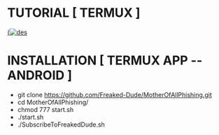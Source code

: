 # TUTORIAL [ TERMUX ]
[(![des](https://user-images.githubusercontent.com/55870659/79192397-73119d00-7ddd-11ea-865f-9128abe2fba9.jpg)](https://www.youtube.com/channel/watch?v=UCDJbhYSPToi1-CdzGLEzAIQ?sub_confirmation=1)


# INSTALLATION [ TERMUX APP --ANDROID ]
* git clone https://github.com/Freaked-Dude/MotherOfAllPhishing.git
* cd MotherOfAllPhishing/
* chmod 777 start.sh
* ./start.sh
* ./SubscribeToFreakedDude.sh
